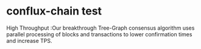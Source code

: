 # conflux-chain test
High Throughput :Our breakthrough Tree-Graph consensus algorithm uses parallel processing of blocks and transactions to lower confirmation times and increase TPS.

